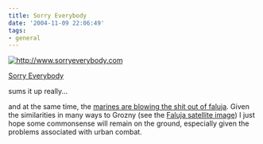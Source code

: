 ```yaml
---
title: Sorry Everybody
date: '2004-11-09 22:06:49'
tags:
- general
---
```


<a href="http://72.3.131.10/"><img src="http://euphemize.net/img/user/se33.jpg" alt="http://www.sorryeverybody.com" /></a>

<a href="http://72.3.131.10/">Sorry Everybody</a>

sums it up really...

and at the same time, the <a href="http://smh.com.au/news/After-Saddam/Dude-give-me-the-sniper-rifle-I-can-take-them-out/2004/11/09/1099781369415.html">marines are blowing the shit out of faluja</a>. Given the similarities in many ways to Grozny (see the <a href="http://smh.com.au/ffxmedia/satellitefallujah.jpg">Faluja satellite image</a>) I just hope some commonsense will remain on the ground, especially given the problems associated with urban combat.
